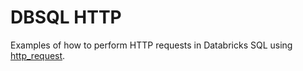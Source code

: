 # DBSQL HTTP

Examples of how to perform HTTP requests in Databricks SQL using [http_request](https://docs.databricks.com/aws/en/sql/language-manual/functions/http_request).
